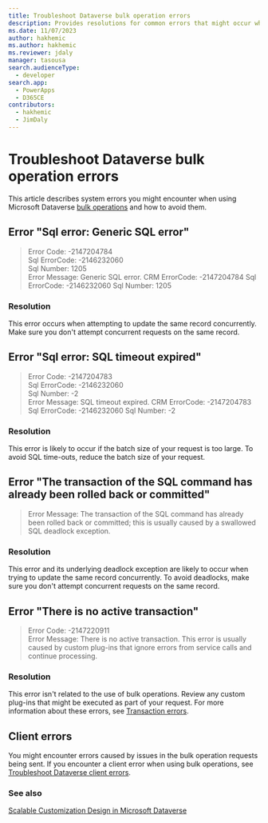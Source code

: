 ```yaml
---
title: Troubleshoot Dataverse bulk operation errors
description: Provides resolutions for common errors that might occur while using bulk operations with Microsoft Dataverse.
ms.date: 11/07/2023
author: hakhemic
ms.author: hakhemic
ms.reviewer: jdaly
manager: tasousa
search.audienceType: 
  - developer
search.app: 
  - PowerApps
  - D365CE
contributors: 
  - hakhemic
  - JimDaly
---
```

# Troubleshoot Dataverse bulk operation errors

This article describes system errors you might encounter when using Microsoft Dataverse [bulk operations](/power-apps/developer/data-platform/bulk-operations) and how to avoid them.


## Error "Sql error: Generic SQL error"

> Error Code: -2147204784  
> Sql ErrorCode: -2146232060  
> Sql Number: 1205  
> Error Message: Generic SQL error. CRM ErrorCode: -2147204784 Sql ErrorCode: -2146232060 Sql Number: 1205

### Resolution

This error occurs when attempting to update the same record concurrently. Make sure you don't attempt concurrent requests on the same record.

## Error "Sql error: SQL timeout expired"

> Error Code: -2147204783  
> Sql ErrorCode: -2146232060  
> Sql Number: -2  
> Error Message: SQL timeout expired. CRM ErrorCode: -2147204783 Sql ErrorCode: -2146232060 Sql Number: -2

### Resolution

This error is likely to occur if the batch size of your request is too large. To avoid SQL time-outs, reduce the batch size of your request.

## Error "The transaction of the SQL command has already been rolled back or committed"
<!-- 
I wish we had some specific error codes for this 
-->

> Error Message: The transaction of the SQL command has already been rolled back or committed; this is usually caused by a swallowed SQL deadlock exception.

### Resolution

This error and its underlying deadlock exception are likely to occur when trying to update the same record concurrently. To avoid deadlocks, make sure you don't attempt concurrent requests on the same record.

## Error "There is no active transaction"

> Error Code: -2147220911  
> Error Message: There is no active transaction. This error is usually caused by custom plug-ins that ignore errors from service calls and continue processing.

### Resolution

This error isn't related to the use of bulk operations. Review any custom plug-ins that might be executed as part of your request. For more information about these errors, see [Transaction errors](dataverse-plug-ins-errors.md#transaction-errors).

## Client errors

You might encounter errors caused by issues in the bulk operation requests being sent. If you encounter a client error when using bulk operations, see [Troubleshoot Dataverse client errors](client-errors.md).

### See also

[Scalable Customization Design in Microsoft Dataverse](/power-apps/developer/data-platform/scalable-customization-design/overview)
